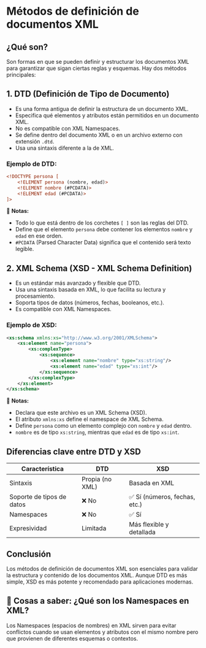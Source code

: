 # Métodos de definición de documentos XML

## ¿Qué son?
Son formas en que se pueden definir y estructurar los documentos XML para garantizar que sigan ciertas reglas y esquemas. Hay dos métodos principales:

## 1. DTD (Definición de Tipo de Documento)

- Es una forma antigua de definir la estructura de un documento XML.
- Especifica qué elementos y atributos están permitidos en un documento XML.
- No es compatible con XML Namespaces.
- Se define dentro del documento XML o en un archivo externo con extensión `.dtd`.
- Usa una sintaxis diferente a la de XML.

### Ejemplo de DTD:

```xml
<!DOCTYPE persona [
    <!ELEMENT persona (nombre, edad)>
    <!ELEMENT nombre (#PCDATA)>
    <!ELEMENT edad (#PCDATA)>
]>
```

📌 **Notas:**
- Todo lo que está dentro de los corchetes `[ ]` son las reglas del DTD.
- Define que el elemento `persona` debe contener los elementos `nombre` y `edad` en ese orden.
- `#PCDATA` (Parsed Character Data) significa que el contenido será texto legible.

## 2. XML Schema (XSD - XML Schema Definition)

- Es un estándar más avanzado y flexible que DTD.
- Usa una sintaxis basada en XML, lo que facilita su lectura y procesamiento.
- Soporta tipos de datos (números, fechas, booleanos, etc.).
- Es compatible con XML Namespaces.

### Ejemplo de XSD:

```xml
<xs:schema xmlns:xs="http://www.w3.org/2001/XMLSchema">
    <xs:element name="persona">
        <xs:complexType>
            <xs:sequence>
                <xs:element name="nombre" type="xs:string"/>
                <xs:element name="edad" type="xs:int"/>
            </xs:sequence>
        </xs:complexType>
    </xs:element>
</xs:schema>
```

📌 **Notas:**
- Declara que este archivo es un XML Schema (XSD).
- El atributo `xmlns:xs` define el namespace de XML Schema.
- Define `persona` como un elemento complejo con `nombre` y `edad` dentro.
- `nombre` es de tipo `xs:string`, mientras que `edad` es de tipo `xs:int`.

## Diferencias clave entre DTD y XSD

| Característica | DTD | XSD |
|--------------|----|----|
| Sintaxis | Propia (no XML) | Basada en XML |
| Soporte de tipos de datos | ❌ No | ✅ Sí (números, fechas, etc.) |
| Namespaces | ❌ No | ✅ Sí |
| Expresividad | Limitada | Más flexible y detallada |

## Conclusión
Los métodos de definición de documentos XML son esenciales para validar la estructura y contenido de los documentos XML. Aunque DTD es más simple, XSD es más potente y recomendado para aplicaciones modernas.

## 📌 Cosas a saber: ¿Qué son los Namespaces en XML?
Los Namespaces (espacios de nombres) en XML sirven para evitar conflictos cuando se usan elementos y atributos con el mismo nombre pero que provienen de diferentes esquemas o contextos.
